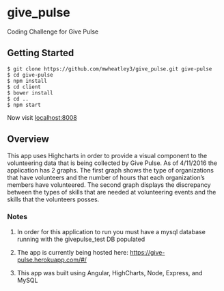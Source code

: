 # give_pulse
Coding Challenge for Give Pulse


## Getting Started

```
$ git clone https://github.com/mwheatley3/give_pulse.git give-pulse
$ cd give-pulse
$ npm install
$ cd client
$ bower install
$ cd ..
$ npm start
```

Now visit [localhost:8008](http://localhost:8008/)

## Overview

This app uses Highcharts in order to provide a visual component to the volunteering data that is being collected by Give Pulse.  As of 4/11/2016 the application has 2 graphs.  The first graph shows the type of organizations that have volunteers and the number of hours that each organization’s members have volunteered.  The second graph displays the discrepancy between the types of skills that are needed at volunteering events and the skills that the volunteers posses.

### Notes

1. In order for this application to run you must have a mysql database running with the givepulse_test DB populated

2. The app is currently being hosted here: https://give-pulse.herokuapp.com/#/

3. This app was built using Angular, HighCharts, Node, Express, and MySQL